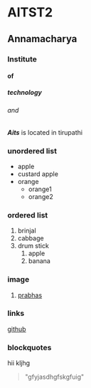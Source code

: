 # AITST2
## Annamacharya 
### Institute
#### of
##### technology
###### and

___Aits___ is located in tirupathi

### unordered list
* apple
* custard apple
* orange
  * orange1
  * orange2

### ordered list
1. brinjal
2. cabbage
3. drum stick
   1. apple
   2. banana

### image
1. [prabhas](https://th.thgim.com/entertainment/movies/f4i6ly/article30920692.ece/alternates/FREE_435/prabhas)

### links
[github](https://github.com/KrishnaVenkataPathi/AITST2/edit/master/README.md)

### blockquotes
hii kljhg
> "gfyjasdhgfskgfuig"
